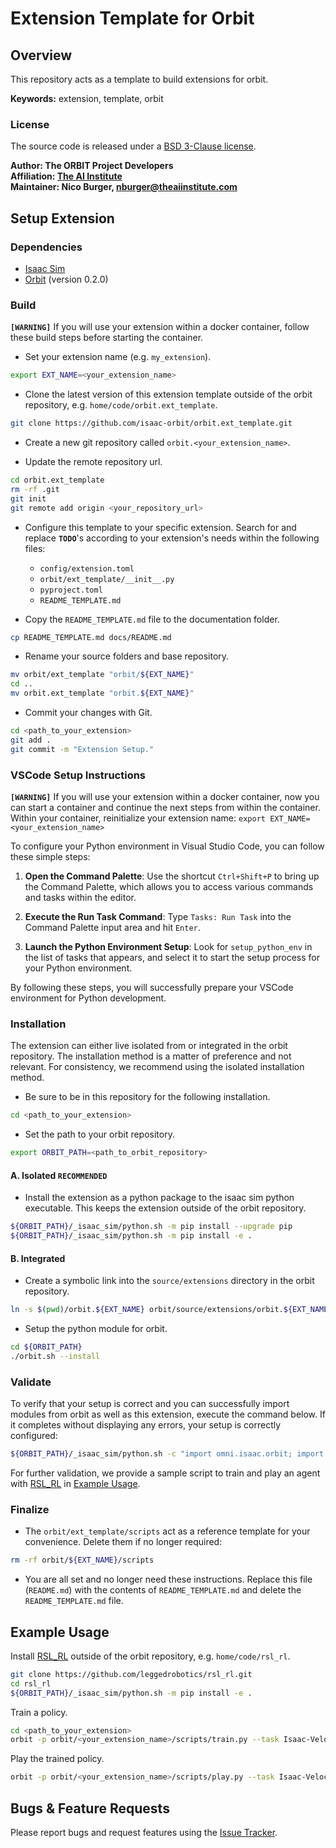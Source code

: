 # Extension Template for Orbit

## Overview

This repository acts as a template to build extensions for orbit.

**Keywords:** extension, template, orbit

### License

The source code is released under a [BSD 3-Clause license](ros_package_template/LICENSE).

**Author: The ORBIT Project Developers<br />
Affiliation: [The AI Institute](https://theaiinstitute.com/)<br />
Maintainer: Nico Burger, nburger@theaiinstitute.com**

## Setup Extension

### Dependencies

- [Isaac Sim](https://docs.omniverse.nvidia.com/isaacsim/latest/installation/install_workstation.html)
- [Orbit](https://isaac-orbit.github.io/orbit/source/setup/installation.html) (version 0.2.0)

### Build

**`[WARNING]`** If you will use your extension within a docker container, follow these build steps before starting the container.

- Set your extension name (e.g. `my_extension`).

```bash
export EXT_NAME=<your_extension_name>
```

- Clone the latest version of this extension template outside of the orbit repository, e.g. `home/code/orbit.ext_template`.

```bash
git clone https://github.com/isaac-orbit/orbit.ext_template.git
```

- Create a new git repository called `orbit.<your_extension_name>`.

- Update the remote repository url.

```bash
cd orbit.ext_template
rm -rf .git
git init
git remote add origin <your_repository_url>
```

- Configure this template to your specific extension. Search for and replace **`TODO`**'s according to your extension's needs within the following files:

    - `config/extension.toml`
    - `orbit/ext_template/__init__.py`
    - `pyproject.toml`
    - `README_TEMPLATE.md`

- Copy the `README_TEMPLATE.md` file to the documentation folder.

```bash
cp README_TEMPLATE.md docs/README.md
```

- Rename your source folders and base repository.

```bash
mv orbit/ext_template "orbit/${EXT_NAME}"
cd ..
mv orbit.ext_template "orbit.${EXT_NAME}"
```

- Commit your changes with Git.

```bash
cd <path_to_your_extension>
git add .
git commit -m "Extension Setup."
```

### VSCode Setup Instructions

**`[WARNING]`** If you will use your extension within a docker container, now you can start a container and continue the next steps from within the container. Within your container, reinitialize your extension name: `export EXT_NAME=<your_extension_name>`

To configure your Python environment in Visual Studio Code, you can follow these simple steps:

1. **Open the Command Palette**: Use the shortcut `Ctrl+Shift+P` to bring up the Command Palette, which allows you to access various commands and tasks within the editor.

2. **Execute the Run Task Command**: Type `Tasks: Run Task` into the Command Palette input area and hit `Enter`.

3. **Launch the Python Environment Setup**: Look for `setup_python_env` in the list of tasks that appears, and select it to start the setup process for your Python environment.

By following these steps, you will successfully prepare your VSCode environment for Python development.

### Installation

The extension can either live isolated from or integrated in the orbit repository.
The installation method is a matter of preference and not relevant.
For consistency, we recommend using the isolated installation method.

- Be sure to be in this repository for the following installation.

```bash
cd <path_to_your_extension>
```

- Set the path to your orbit repository.

```bash
export ORBIT_PATH=<path_to_orbit_repository>
```

#### A. Isolated **`RECOMMENDED`**

- Install the extension as a python package to the isaac sim python executable. This keeps the extension outside of the orbit repository.

```bash
${ORBIT_PATH}/_isaac_sim/python.sh -m pip install --upgrade pip
${ORBIT_PATH}/_isaac_sim/python.sh -m pip install -e .
```

#### B. Integrated

- Create a symbolic link into the `source/extensions` directory in the orbit repository.

```bash
ln -s $(pwd)/orbit.${EXT_NAME} orbit/source/extensions/orbit.${EXT_NAME}
```

- Setup the python module for orbit.

```bash
cd ${ORBIT_PATH}
./orbit.sh --install
```

### Validate

To verify that your setup is correct and you can successfully import modules from orbit as well as this extension, execute the command below. If it completes without displaying any errors, your setup is correctly configured:

```bash
${ORBIT_PATH}/_isaac_sim/python.sh -c "import omni.isaac.orbit; import orbit.<your_extension_name>"
```

For further validation, we provide a sample script to train and play an agent with [RSL_RL](https://github.com/leggedrobotics/rsl_rl) in [Example Usage](#example-usage).

### Finalize

- The `orbit/ext_template/scripts` act as a reference template for your convenience. Delete them if no longer required:

```bash
rm -rf orbit/${EXT_NAME}/scripts
```

- You are all set and no longer need these instructions. Replace this file (`README.md`) with the contents of `README_TEMPLATE.md` and delete the `README_TEMPLATE.md` file.

## Example Usage

Install [RSL_RL](https://github.com/leggedrobotics/rsl_rl) outside of the orbit repository, e.g. `home/code/rsl_rl`.

```bash
git clone https://github.com/leggedrobotics/rsl_rl.git
cd rsl_rl
${ORBIT_PATH}/_isaac_sim/python.sh -m pip install -e .
```

Train a policy.

```bash
cd <path_to_your_extension>
orbit -p orbit/<your_extension_name>/scripts/train.py --task Isaac-Velocity-Flat-Anymal-D-v0 --headless
```

Play the trained policy.

```bash
orbit -p orbit/<your_extension_name>/scripts/play.py --task Isaac-Velocity-Flat-Anymal-D-v0 --num_envs 16
```

## Bugs & Feature Requests

Please report bugs and request features using the [Issue Tracker](https://github.com/isaac-orbit/orbit.ext_template/issues).
